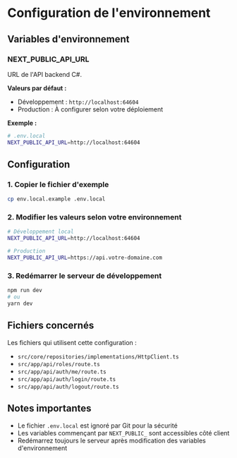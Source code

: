 # Configuration de l'environnement

## Variables d'environnement

### NEXT_PUBLIC_API_URL
URL de l'API backend C#.

**Valeurs par défaut :**
- Développement : `http://localhost:64604`
- Production : À configurer selon votre déploiement

**Exemple :**
```bash
# .env.local
NEXT_PUBLIC_API_URL=http://localhost:64604
```

## Configuration

### 1. Copier le fichier d'exemple
```bash
cp env.local.example .env.local
```

### 2. Modifier les valeurs selon votre environnement
```bash
# Développement local
NEXT_PUBLIC_API_URL=http://localhost:64604

# Production
NEXT_PUBLIC_API_URL=https://api.votre-domaine.com
```

### 3. Redémarrer le serveur de développement
```bash
npm run dev
# ou
yarn dev
```

## Fichiers concernés

Les fichiers qui utilisent cette configuration :
- `src/core/repositories/implementations/HttpClient.ts`
- `src/app/api/roles/route.ts`
- `src/app/api/auth/me/route.ts`
- `src/app/api/auth/login/route.ts`
- `src/app/api/auth/logout/route.ts`

## Notes importantes

- Le fichier `.env.local` est ignoré par Git pour la sécurité
- Les variables commençant par `NEXT_PUBLIC_` sont accessibles côté client
- Redémarrez toujours le serveur après modification des variables d'environnement 